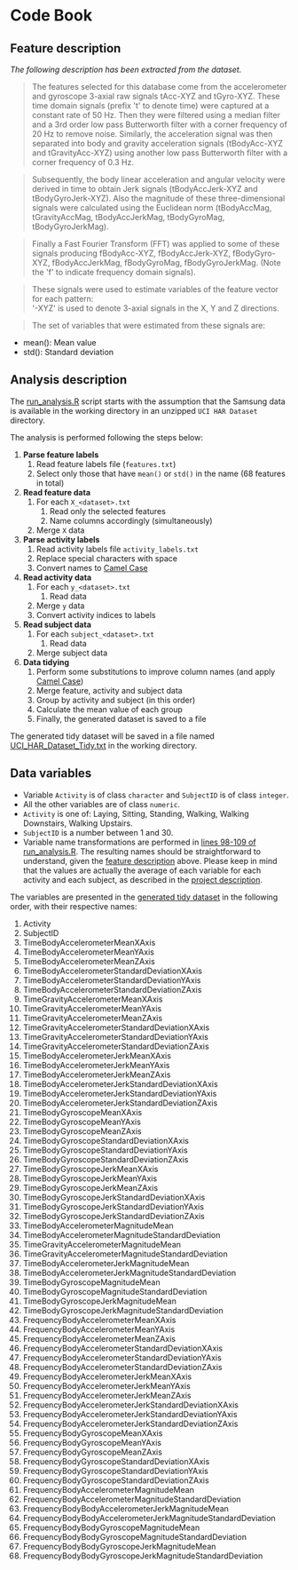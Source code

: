 # Code Book

## Feature description

*The following description has been extracted from the dataset.*

> The features selected for this database come from the accelerometer and gyroscope 3-axial raw signals tAcc-XYZ and tGyro-XYZ. These time domain signals (prefix 't' to denote time) were captured at a constant rate of 50 Hz. Then they were filtered using a median filter and a 3rd order low pass Butterworth filter with a corner frequency of 20 Hz to remove noise. Similarly, the acceleration signal was then separated into body and gravity acceleration signals (tBodyAcc-XYZ and tGravityAcc-XYZ) using another low pass Butterworth filter with a corner frequency of 0.3 Hz. 

> Subsequently, the body linear acceleration and angular velocity were derived in time to obtain Jerk signals (tBodyAccJerk-XYZ and tBodyGyroJerk-XYZ). Also the magnitude of these three-dimensional signals were calculated using the Euclidean norm (tBodyAccMag, tGravityAccMag, tBodyAccJerkMag, tBodyGyroMag, tBodyGyroJerkMag). 

> Finally a Fast Fourier Transform (FFT) was applied to some of these signals producing fBodyAcc-XYZ, fBodyAccJerk-XYZ, fBodyGyro-XYZ, fBodyAccJerkMag, fBodyGyroMag, fBodyGyroJerkMag. (Note the 'f' to indicate frequency domain signals). 

> These signals were used to estimate variables of the feature vector for each pattern:  
'-XYZ' is used to denote 3-axial signals in the X, Y and Z directions.

> The set of variables that were estimated from these signals are: 
+ mean(): Mean value
+ std(): Standard deviation


## Analysis description

The [run_analysis.R](run_analysis.R) script starts with the assumption that the Samsung data is available in the working directory in an unzipped `UCI HAR Dataset` directory.

The analysis is performed following the steps below:

1. **Parse feature labels**
    1. Read feature labels file (`features.txt`)
    1. Select only those that have `mean()` or `std()` in the name (68 features in total)
1. **Read feature data**
    1. For each `X_<dataset>.txt`
        1. Read only the selected features
        1. Name columns accordingly (simultaneously)
    1. Merge `X` data
1. **Parse activity labels**
    1. Read activity labels file `activity_labels.txt`
    1. Replace special characters with space
    1. Convert names to [Camel Case](http://en.wikipedia.org/wiki/CamelCase)
1. **Read activity data**
    1. For each `y_<dataset>.txt`
        1. Read data
    1. Merge `y` data
    1. Convert activity indices to labels
1. **Read subject data**
    1. For each `subject_<dataset>.txt`
        1. Read data
    1. Merge subject data
1. **Data tidying**
    1. Perform some substitutions to improve column names (and apply [Camel Case](http://en.wikipedia.org/wiki/CamelCase))
    1. Merge feature, activity and subject data
    1. Group by activity and subject (in this order)
    1. Calculate the mean value of each group
    1. Finally, the generated dataset is saved to a file

The generated tidy dataset will be saved in a file named [UCI_HAR_Dataset_Tidy.txt](UCI_HAR_Dataset_Tidy.txt) in the working directory.


## Data variables

- Variable `Activity` is of class `character` and `SubjectID` is of class `integer`.
- All the other variables are of class `numeric`.
- `Activity` is one of: Laying, Sitting, Standing, Walking, Walking Downstairs, Walking Upstairs.
- `SubjectID` is a number between 1 and 30.
- Variable name transformations are performed in [lines 98-109 of run_analysis.R](run_analysis.R#L98-L109). The resulting names should be straightforward to understand, given the [feature description](#feature-description) above. Please keep in mind that the values are actually the average of each variable for each activity and each subject, as described in the [project description](README.md#course-project).

The variables are presented in the [generated tidy dataset](UCI_HAR_Dataset_Tidy.txt) in the following order, with their respective names:

1. Activity
1. SubjectID
1. TimeBodyAccelerometerMeanXAxis
1. TimeBodyAccelerometerMeanYAxis
1. TimeBodyAccelerometerMeanZAxis
1. TimeBodyAccelerometerStandardDeviationXAxis
1. TimeBodyAccelerometerStandardDeviationYAxis
1. TimeBodyAccelerometerStandardDeviationZAxis
1. TimeGravityAccelerometerMeanXAxis
1. TimeGravityAccelerometerMeanYAxis
1. TimeGravityAccelerometerMeanZAxis
1. TimeGravityAccelerometerStandardDeviationXAxis
1. TimeGravityAccelerometerStandardDeviationYAxis
1. TimeGravityAccelerometerStandardDeviationZAxis
1. TimeBodyAccelerometerJerkMeanXAxis
1. TimeBodyAccelerometerJerkMeanYAxis
1. TimeBodyAccelerometerJerkMeanZAxis
1. TimeBodyAccelerometerJerkStandardDeviationXAxis
1. TimeBodyAccelerometerJerkStandardDeviationYAxis
1. TimeBodyAccelerometerJerkStandardDeviationZAxis
1. TimeBodyGyroscopeMeanXAxis
1. TimeBodyGyroscopeMeanYAxis
1. TimeBodyGyroscopeMeanZAxis
1. TimeBodyGyroscopeStandardDeviationXAxis
1. TimeBodyGyroscopeStandardDeviationYAxis
1. TimeBodyGyroscopeStandardDeviationZAxis
1. TimeBodyGyroscopeJerkMeanXAxis
1. TimeBodyGyroscopeJerkMeanYAxis
1. TimeBodyGyroscopeJerkMeanZAxis
1. TimeBodyGyroscopeJerkStandardDeviationXAxis
1. TimeBodyGyroscopeJerkStandardDeviationYAxis
1. TimeBodyGyroscopeJerkStandardDeviationZAxis
1. TimeBodyAccelerometerMagnitudeMean
1. TimeBodyAccelerometerMagnitudeStandardDeviation
1. TimeGravityAccelerometerMagnitudeMean
1. TimeGravityAccelerometerMagnitudeStandardDeviation
1. TimeBodyAccelerometerJerkMagnitudeMean
1. TimeBodyAccelerometerJerkMagnitudeStandardDeviation
1. TimeBodyGyroscopeMagnitudeMean
1. TimeBodyGyroscopeMagnitudeStandardDeviation
1. TimeBodyGyroscopeJerkMagnitudeMean
1. TimeBodyGyroscopeJerkMagnitudeStandardDeviation
1. FrequencyBodyAccelerometerMeanXAxis
1. FrequencyBodyAccelerometerMeanYAxis
1. FrequencyBodyAccelerometerMeanZAxis
1. FrequencyBodyAccelerometerStandardDeviationXAxis
1. FrequencyBodyAccelerometerStandardDeviationYAxis
1. FrequencyBodyAccelerometerStandardDeviationZAxis
1. FrequencyBodyAccelerometerJerkMeanXAxis
1. FrequencyBodyAccelerometerJerkMeanYAxis
1. FrequencyBodyAccelerometerJerkMeanZAxis
1. FrequencyBodyAccelerometerJerkStandardDeviationXAxis
1. FrequencyBodyAccelerometerJerkStandardDeviationYAxis
1. FrequencyBodyAccelerometerJerkStandardDeviationZAxis
1. FrequencyBodyGyroscopeMeanXAxis
1. FrequencyBodyGyroscopeMeanYAxis
1. FrequencyBodyGyroscopeMeanZAxis
1. FrequencyBodyGyroscopeStandardDeviationXAxis
1. FrequencyBodyGyroscopeStandardDeviationYAxis
1. FrequencyBodyGyroscopeStandardDeviationZAxis
1. FrequencyBodyAccelerometerMagnitudeMean
1. FrequencyBodyAccelerometerMagnitudeStandardDeviation
1. FrequencyBodyBodyAccelerometerJerkMagnitudeMean
1. FrequencyBodyBodyAccelerometerJerkMagnitudeStandardDeviation
1. FrequencyBodyBodyGyroscopeMagnitudeMean
1. FrequencyBodyBodyGyroscopeMagnitudeStandardDeviation
1. FrequencyBodyBodyGyroscopeJerkMagnitudeMean
1. FrequencyBodyBodyGyroscopeJerkMagnitudeStandardDeviation


